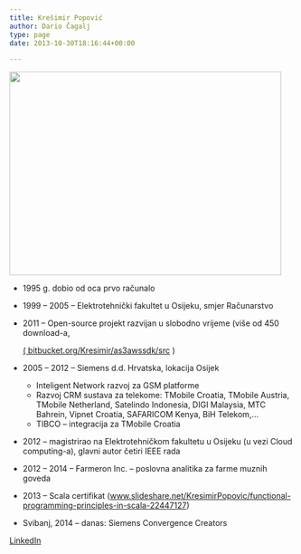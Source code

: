 ```yaml
---
title: Krešimir Popović
author: Dario Čagalj
type: page
date: 2013-10-30T18:16:44+00:00

---
```

<a href="https://i2.wp.com/www.opensource-osijek.org/wordpress/wp-content/uploads/2013/10/337535_3097547156843_1895928306_o.jpg?ssl=1" data-rel="lightbox-0" title=""><img class="alignnone wp-image-1513 " title="Krešimir Popović" src="https://i2.wp.com/www.opensource-osijek.org/wordpress/wp-content/uploads/2013/10/337535_3097547156843_1895928306_o.jpg?resize=481%2C360&#038;ssl=1" alt="" width="481" height="360" srcset="https://i2.wp.com/www.opensource-osijek.org/wordpress/wp-content/uploads/2013/10/337535_3097547156843_1895928306_o.jpg?resize=300%2C225&ssl=1 300w, https://i2.wp.com/www.opensource-osijek.org/wordpress/wp-content/uploads/2013/10/337535_3097547156843_1895928306_o.jpg?resize=1024%2C768&ssl=1 1024w, https://i2.wp.com/www.opensource-osijek.org/wordpress/wp-content/uploads/2013/10/337535_3097547156843_1895928306_o.jpg?w=2000&ssl=1 2000w" sizes="(max-width: 481px) 100vw, 481px" data-recalc-dims="1" /></a>

  * 1995 g. dobio od oca prvo računalo
  * 1999 &#8211; 2005 &#8211; Elektrotehnički fakultet u Osijeku, smjer Računarstvo
  * 2011 &#8211; Open-source projekt razvijan u slobodno vrijeme (više od 450 download-a,
  
     <a href="https://bitbucket.org/Kresimir/as3awssdk/src" target="_blank">( bitbucket.org/Kresimir/as3awssdk/src</a> )

  * 2005 &#8211; 2012 &#8211; Siemens d.d. Hrvatska, lokacija Osijek 
      * Inteligent Network razvoj za GSM platforme
      * Razvoj CRM sustava za telekome: TMobile Croatia, TMobile Austria, TMobile Netherland, Satelindo Indonesia, DIGI Malaysia, MTC Bahrein, Vipnet Croatia, SAFARICOM Kenya, BiH Telekom,&#8230;
      * TIBCO &#8211; integracija za TMobile Croatia
  * 2012 &#8211; magistrirao na Elektrotehničkom fakultetu u Osijeku (u vezi Cloud computing-a), glavni autor četiri IEEE rada
  * 2012 &#8211; 2014 &#8211; Farmeron Inc. &#8211; poslovna analitika za farme muznih goveda
  * 2013 &#8211; Scala certifikat (<a href="http://www.slideshare.net/KresimirPopovic/functional-programming-principles-in-scala-22447127" target="_blank">www.slideshare.net/KresimirPopovic/functional-programming-principles-in-scala-22447127</a>)
  * Svibanj, 2014 &#8211; danas: Siemens Convergence Creators

[LinkedIn][1]

 [1]: http://hr.linkedin.com/in/kresimirpopovic